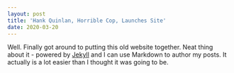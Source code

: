 ```yaml
---
layout: post
title: 'Hank Quinlan, Horrible Cop, Launches Site'
date: 2020-03-20
---
```


Well. Finally got around to putting this old website together. Neat thing about it - powered by [Jekyll](http://jekyllrb.com) and I can use Markdown to author my posts. It actually is a lot easier than I thought it was going to be.
